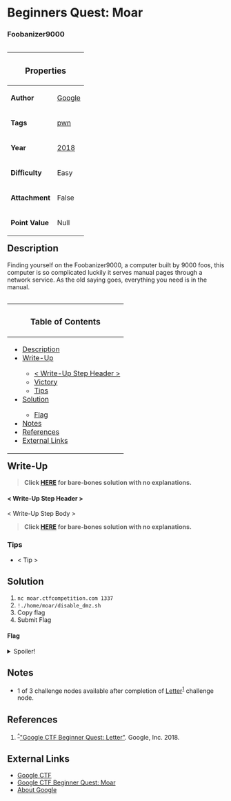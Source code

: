 # Beginners Quest: Moar
### Foobanizer9000

[]()</p><table align="right"><thead><th colspan="2"><h3 align="center">
Properties </h3></th></thead><tbody><p><tr><td><p>
**Author** </p></td><td><p>
[Google](:ctf:archive:filter=author#google) </p></td></tr><tr><td><p>
**Tags** </p></td><td><p>
[pwn](:ctf:archive:filter=tags#moar) </p></td></tr><tr><td><p>
**Year** </p></td><td><p>
[2018](:ctf:archive:filter=year#2018) </p></td></tr><tr><td><p>
**Difficulty** </p></td><td><p>
Easy </p></td></tr><tr><td><p>
**Attachment** </p></td><td><p>
False </p></td></tr><tr><td><p>
**Point Value** </p></td><td><p>
Null </p></td></tr>
</tbody></table>

## Description
Finding yourself on the Foobanizer9000, a computer built by 9000 foos, this computer is so complicated luckily it serves manual pages through a network service. As the old saying goes, everything you need is in the manual.

[]()</p><table align="left"><thead><th><h3 align="center">
Table of Contents </h3></th></thead><tbody><p><tr><td><ul><li>
[Description](#description) </li><li>
[Write-Up](#write-up) </li><ul><li>
[< Write-Up Step Header >](#<write-up-step-header>) </li><li>
[Victory](#victory) </li><li>
[Tips](#tips) </li></ul><li>
[Solution](#solution) </li><ul><li>
[Flag](#flag) </li></ul><li>
[Notes](#notes) </li><li>
[References](#references) </li><li>
[External Links](#external-links) </li></ul></td></tr>
</tbody></table>

## Write-Up

>__Click [HERE](##Solution) for bare-bones solution with no explanations.__

#### < Write-Up Step Header >
< Write-Up Step Body >

>__Click [HERE](##Solution) for bare-bones solution with no explanations.__

### Tips
- < Tip >
  
## Solution
1. ``` nc moar.ctfcompetition.com 1337 ```
2. ``` !./home/moar/disable_dmz.sh ```
3. Copy flag
4. Submit Flag

#### Flag
<details><summary>Spoiler!</summary>

``` CTF{SOmething-CATastr0phic} ```
</details>

## Notes
- 1 of 3 challenge nodes available after completion of [Letter](:ctf:2018:google-ctf:beginner-ctf:letter)<sup>[1](#references)</sup> challenge node.

## References
1. <sup>[^](#notes)</sup>["Google CTF Beginner Quest: Letter"](https://capturetheflag.withgoogle.com/#beginners/misc-letter). Google, Inc. 2018.

## External Links
- [Google CTF](https://capturetheflag.withgoogle.com/)
- [Google CTF Beginner Quest: Moar](https://capturetheflag.withgoogle.com/#beginners/pwn-moar)
- [About Google](https://www.google.com/intl/en/about/)
